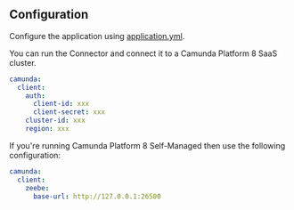 ## Configuration

Configure the application using [application.yml](./src/main/resources/application.yml).

You can run the Connector and connect it to a Camunda Platform 8 SaaS cluster.

```yml
camunda:
  client:
    auth:
      client-id: xxx
      client-secret: xxx
    cluster-id: xxx
    region: xxx
```

If you're running Camunda Platform 8 Self-Managed then use the following configuration:

```yml
camunda:
  client:
    zeebe:
      base-url: http://127.0.0.1:26500
```
